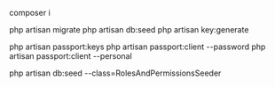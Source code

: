 composer i

php artisan migrate
php artisan db:seed
php artisan key:generate

php artisan passport:keys
php artisan passport:client --password
php artisan passport:client --personal

php artisan db:seed --class=RolesAndPermissionsSeeder

